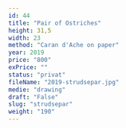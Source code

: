 ```yaml
---
id: 44
title: "Pair of Ostriches"
height: 31,5
width: 23
method: "Caran d'Ache on paper"
year: 2019
price: "800"
exPrice: ""
status: "privat"
fileName: "2019-strudsepar.jpg"
medie: "drawing"
draft: "False"
slug: "strudsepar"
weight: "190"
---
```

